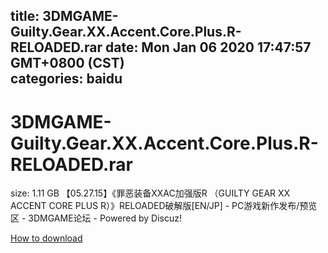 
title: 3DMGAME-Guilty.Gear.XX.Accent.Core.Plus.R-RELOADED.rar
date: Mon Jan 06 2020 17:47:57 GMT+0800 (CST)    
categories: baidu
---

# 3DMGAME-Guilty.Gear.XX.Accent.Core.Plus.R-RELOADED.rar
size: 1.11 GB
 【05.27.15】《罪恶装备XXAC加强版R （GUILTY GEAR XX ACCENT CORE PLUS R）》RELOADED破解版[EN/JP] - PC游戏新作发布/预览区 - 3DMGAME论坛 - Powered by Discuz!
 

[How to download](https://bpcam.bemobtrk.com/go/2ceec3aa-1ca2-46d6-b9ff-aaa5c184517c?jno=2137)